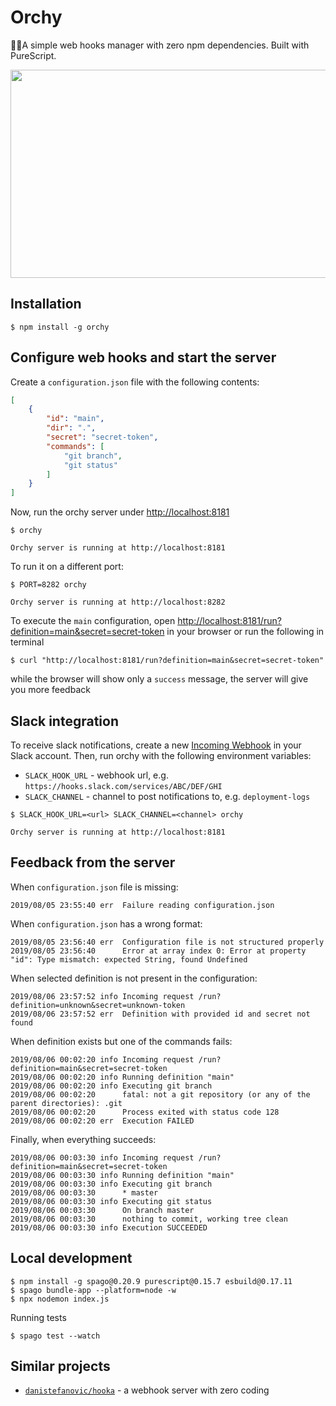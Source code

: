# Orchy

🤹‍♂️A simple web hooks manager with zero npm dependencies. Built with PureScript.

<img src="https://raw.githubusercontent.com/maciejsmolinski/orchy/master/assets/success.gif" width="650" height="333"/>

## Installation

```
$ npm install -g orchy
```

## Configure web hooks and start the server

Create a `configuration.json` file with the following contents:

```json
[
    {
        "id": "main",
        "dir": ".",
        "secret": "secret-token",
        "commands": [
            "git branch",
            "git status"
        ]
    }
]
```

Now, run the orchy server under [http://localhost:8181](http://localhost:8181)

```shell
$ orchy

Orchy server is running at http://localhost:8181
```

To run it on a different port:

```
$ PORT=8282 orchy

Orchy server is running at http://localhost:8282
```

To execute the `main` configuration, open [http://localhost:8181/run?definition=main&secret=secret-token](http://localhost:8181/run?definition=main&secret=secret-token) in your browser or run the following in terminal

```
$ curl "http://localhost:8181/run?definition=main&secret=secret-token"
```

while the browser will show only a `success` message, the server will give you more feedback

## Slack integration

To receive slack notifications, create a new [Incoming Webhook](https://slack.com/apps/A0F7XDUAZ-incoming-webhooks) in your Slack account. Then, run orchy with the following environment variables:

* `SLACK_HOOK_URL` - webhook url, e.g. `https://hooks.slack.com/services/ABC/DEF/GHI`
* `SLACK_CHANNEL` - channel to post notifications to, e.g. `deployment-logs`

```shell
$ SLACK_HOOK_URL=<url> SLACK_CHANNEL=<channel> orchy

Orchy server is running at http://localhost:8181
```


## Feedback from the server

When `configuration.json` file is missing:

```shell
2019/08/05 23:55:40 err  Failure reading configuration.json
```

When `configuration.json` has a wrong format:

```shell
2019/08/05 23:56:40 err  Configuration file is not structured properly
2019/08/05 23:56:40      Error at array index 0: Error at property "id": Type mismatch: expected String, found Undefined
```

When selected definition is not present in the configuration:

```shell
2019/08/06 23:57:52 info Incoming request /run?definition=unknown&secret=unknown-token
2019/08/06 23:57:52 err  Definition with provided id and secret not found
```

When definition exists but one of the commands fails:

```shell
2019/08/06 00:02:20 info Incoming request /run?definition=main&secret=secret-token
2019/08/06 00:02:20 info Running definition "main"
2019/08/06 00:02:20 info Executing git branch
2019/08/06 00:02:20      fatal: not a git repository (or any of the parent directories): .git
2019/08/06 00:02:20      Process exited with status code 128
2019/08/06 00:02:20 err  Execution FAILED
```

Finally, when everything succeeds:

```shell
2019/08/06 00:03:30 info Incoming request /run?definition=main&secret=secret-token
2019/08/06 00:03:30 info Running definition "main"
2019/08/06 00:03:30 info Executing git branch
2019/08/06 00:03:30      * master
2019/08/06 00:03:30 info Executing git status
2019/08/06 00:03:30      On branch master
2019/08/06 00:03:30      nothing to commit, working tree clean
2019/08/06 00:03:30 info Execution SUCCEEDED
```

## Local development

```shell
$ npm install -g spago@0.20.9 purescript@0.15.7 esbuild@0.17.11
$ spago bundle-app --platform=node -w
$ npx nodemon index.js
```

Running tests

```shell
$ spago test --watch
```

## Similar projects

* [`danistefanovic/hooka`](https://github.com/danistefanovic/hooka) - a webhook server with zero coding
